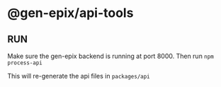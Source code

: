 # @gen-epix/api-tools

## RUN

Make sure the gen-epix backend is running at port 8000. Then run `npm process-api`

This will re-generate the api files in `packages/api`

